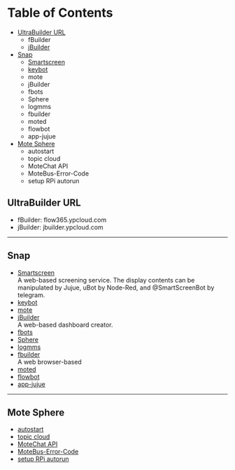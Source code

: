 # Table of Contents
* [UltraBuilder URL](#1)
  - fBuilder
  - [jBuilder](#12)
* [Snap](#2)
  - [Smartscreen](#21)
  - [keybot](#22)
  - mote
  - jBuilder
  - fbots
  - Sphere
  - logmms
  - fbuilder
  - moted
  - flowbot
  - app-jujue
* [Mote Sphere](#3)
  - autostart
  - topic cloud
  - MoteChat API
  - MoteBus-Error-Code
  - setup RPi autorun

## <h2 id="1">UltraBuilder URL</h2>
* fBuilder: flow365.ypcloud.com
* jBuilder: jbuilder.ypcloud.com
-----------------------------------------------------
## <h2 id="2">Snap</h2>
* [Smartscreen](https://snapcraft.io/smartscreen)
<br>A web-based screening service. The display contents can be manipulated by Jujue, uBot by Node-Red, and @SmartScreenBot by telegram.
* [keybot](https://snapcraft.io/keybot)
* [mote](https://snapcraft.io/mote)
* [jBuilder](https://snapcraft.io/jbuilder)
<br>A web-based dashboard creator.
* [fbots](https://snapcraft.io/fbots)
* [Sphere](https://snapcraft.io/sphere)
* [logmms](https://snapcraft.io/logmms)
* [fbuilder](https://snapcraft.io/fbuilder)
<br>A web browser-based 
* [moted](https://snapcraft.io/moted)
* [flowbot](https://snapcraft.io/flowbot)
* [app-jujue](https://snapcraft.io/app-jujue)
-----------------------------------------------------
## <h2 id="3">Mote Sphere</h2>
* [autostart](https://gitwork.ypcloud.com/clouder-20/c20-weichen/blob/master/autostart.md)
* [topic cloud](https://gitwork.ypcloud.com/clouder-19/c19-dawn/blob/master/topic%20cloud.md)
* [MoteChat API](https://gitwork.ypcloud.com/clouder-17/c17-wei/blob/master/md%20file/MoteChat%20API/MoteChat%20API.md)
* [MoteBus-Error-Code](https://gitwork.ypcloud.com/clouder-17/c17-wei/blob/master/md%20file/MoteBus-Error-Code.md)
* [setup RPi autorun](https://gitwork.ypcloud.com/clouder-17/c17-wei/blob/master/md%20file/setup%20RPi%20autorun.md)
